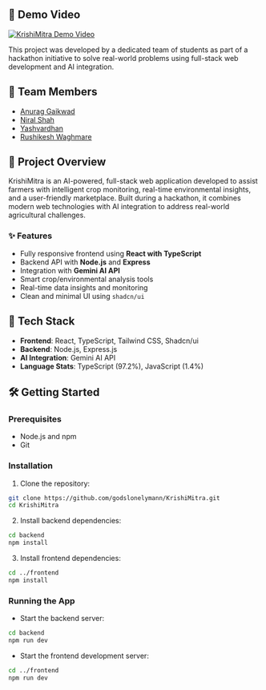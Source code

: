## 🎥 Demo Video

[![KrishiMitra Demo Video](https://drive.google.com/uc?export=view&id=1KdtBapdbwlAAKttdzKygiDGpnpxZtyxo)](https://www.youtube.com/watch?v=orHCUgipSWk)


This project was developed by a dedicated team of students as part of a hackathon initiative to solve real-world problems using full-stack web development and AI integration.

## 🧠 Team Members

- [Anurag Gaikwad](https://github.com/godslonelymann)
- [Niral Shah](https://github.com/niral04)
- [Yashvardhan](https://github.com/Yashvardhan0502)
- [Rushikesh Waghmare](https://github.com/RushiWaghmare)

## 🚀 Project Overview

KrishiMitra is an AI-powered, full-stack web application developed to assist farmers with intelligent crop monitoring, real-time environmental insights, and a user-friendly marketplace. Built during a hackathon, it combines modern web technologies with AI integration to address real-world agricultural challenges.

### ✨ Features

- Fully responsive frontend using **React with TypeScript**
- Backend API with **Node.js** and **Express**
- Integration with **Gemini AI API**
- Smart crop/environmental analysis tools
- Real-time data insights and monitoring
- Clean and minimal UI using `shadcn/ui`

## 🧰 Tech Stack

- **Frontend**: React, TypeScript, Tailwind CSS, Shadcn/ui
- **Backend**: Node.js, Express.js
- **AI Integration**: Gemini AI API
- **Language Stats**: TypeScript (97.2%), JavaScript (1.4%)

## 🛠️ Getting Started

### Prerequisites

- Node.js and npm
- Git

### Installation

1. Clone the repository:
```bash
git clone https://github.com/godslonelymann/KrishiMitra.git
cd KrishiMitra
```

2. Install backend dependencies:
```bash
cd backend
npm install
```

3. Install frontend dependencies:
```bash
cd ../frontend
npm install
```

### Running the App

- Start the backend server:
```bash
cd backend
npm run dev
```

- Start the frontend development server:
```bash
cd ../frontend
npm run dev
```



